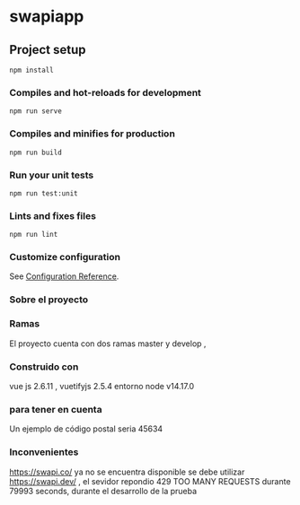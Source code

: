 # swapiapp

## Project setup
```
npm install
```

### Compiles and hot-reloads for development
```
npm run serve
```

### Compiles and minifies for production
```
npm run build
```

### Run your unit tests
```
npm run test:unit
```

### Lints and fixes files
```
npm run lint
```

### Customize configuration
See [Configuration Reference](https://cli.vuejs.org/config/).
### Sobre el proyecto
### Ramas
El proyecto cuenta con dos ramas master y develop , 
### Construido con 
vue js 2.6.11 , vuetifyjs 2.5.4 entorno node v14.17.0
### para tener en cuenta 
Un ejemplo de código postal seria 45634
### Inconvenientes 
https://swapi.co/ ya no se encuentra disponible se debe utilizar https://swapi.dev/ , el sevidor repondio 429 TOO MANY REQUESTS  durante 79993 seconds,
durante el desarrollo de la prueba
